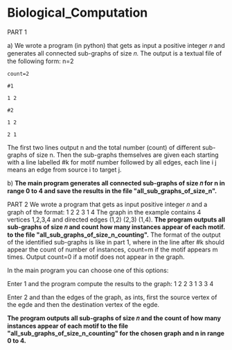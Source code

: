 # Biological_Computation
PART 1

a) We wrote a program (in python) that gets as input a positive integer 𝑛 and generates all connected sub-graphs of size 𝑛.
The output is a textual file of the following form:
    n=2 
    
    count=2   
    
    #1   
    
    1 2  
    
    #2
    
    1 2
    
    2 1
    
The first two lines output n and the total number (count) of different sub-graphs of size n.
Then the sub-graphs themselves are given each starting with a line labelled #k for motif number followed by all edges,
each line i j means an edge from source i to target j.

b) **The main program generates all connected sub-graphs of size 𝑛 for n in range 0 to 4 and save the results in the file "all_sub_graphs_of_size_n".**


PART 2
We wrote a program that gets as input positive integer 𝑛 and a graph of the format:
    1 2
    2 3
    1 4
The graph in the example contains 4 vertices 1,2,3,4 and directed edges (1,2) (2,3) (1,4).
**The program outputs all sub-graphs of size 𝑛 and count how many instances appear of each motif. to the file "all_sub_graphs_of_size_n_counting".**
The format of the output of the identified sub-graphs is like in part 1,
where in the line after #k should appear the count of number of instances, 
count=m if the motif appears m times. 
Output count=0 if a motif does not appear in the graph.

In the main program you can choose one of this options:

  Enter 1 and the program compute the results to the graph:
          1 2
          2 3
          1 3
          3 4
        
  Enter 2 and than the edges of the graph, as ints, first the source vertex of the egde and then the destination vertex of the egde. 
  
**The program outputs all sub-graphs of size 𝑛 and the count of  how many instances appear of each motif to the file "all_sub_graphs_of_size_n_counting"
for the chosen graph and n in range 0 to 4.**
